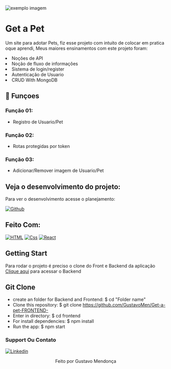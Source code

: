<img src="./public/githubREADME/toughts.gif" alt="exemplo imagem">

# Get a Pet

Um site para adotar Pets, fiz esse projeto com intuito de colocar em pratica oque aprendi, Meus maiores ensinamentos com este projeto foram:
<li> Noções de API
<li> Noção de fluxo de informaçôes
<li> Sistema de login/register 
<li>Autenticação de Usuario
<li> CRUD With MongoDB

## 🔧 Funçoes 

### Função 01:
- Registro de Usuario/Pet

### Função 02:
- Rotas protegidas por token
  
### Função 03:
- Adicionar/Remover imagem de Usuario/Pet 


## Veja o desenvolvimento do projeto:

Para ver o desenvolvimento acesse o planejamento:

[![Github](https://img.shields.io/badge/GitHub-100000?style=for-the-badge&logo=github&logoColor=white)](https://github.com/GustavoMen/Get-a-pet-BACKEND-)




## Feito Com:
[![HTML](https://img.shields.io/badge/HTML-239120?style=for-the-badge&logo=html5&logoColor=white)](https://developer.mozilla.org/pt-BR/docs/Web/JavaScript)
[![Css](https://img.shields.io/badge/CSS-239120?&style=for-the-badge&logo=css3&logoColor=white)](https://developer.mozilla.org/pt-BR/docs/Web/JavaScript)
[![React](https://img.shields.io/badge/React-20232A?style=for-the-badge&logo=react&logoColor=61DAFB)](https://developer.mozilla.org/pt-BR/docs/Web/JavaScript)  


## Getting Start
  <p>Para rodar o projeto é preciso o clone do Front e Backend da aplicação <a href='https://github.com/GustavoMen/Get-a-pet-BACKEND-'>Clique aqui</a> para acessar o Backend</p>
  
## Git Clone

- create an folder for Backend and Frontend: 
$ cd "Folder name"  
- Clone this repository: 
$ git clone https://github.com/GustavoMen/Get-a-pet-FRONTEND-
- Enter in directory:
$ cd frontend
- For install dependencies:
$ npm install
- Run the app: 
$ npm start



### Support Ou Contato



[![Linkedin](https://img.shields.io/badge/LinkedIn-0077B5?style=for-the-badge&logo=linkedin&logoColor=white)](https://www.linkedin.com/in/gustavomen/)
  
 <p align = 'center' font-weith='bold'> Feito por Gustavo Mendonça
